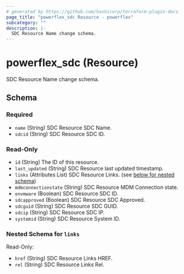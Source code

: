```yaml
---
# generated by https://github.com/hashicorp/terraform-plugin-docs
page_title: "powerflex_sdc Resource - powerflex"
subcategory: ""
description: |-
  SDC Resource Name change schema.
---
```


# powerflex_sdc (Resource)

SDC Resource Name change schema.



<!-- schema generated by tfplugindocs -->
## Schema

### Required

- `name` (String) SDC Resource SDC Name.
- `sdcid` (String) SDC Resource SDC ID.

### Read-Only

- `id` (String) The ID of this resource.
- `last_updated` (String) SDC Resource last updated timestamp.
- `links` (Attributes List) SDC Resource Links. (see [below for nested schema](#nestedatt--links))
- `mdmconnectionstate` (String) SDC Resource MDM Connection state.
- `onvmware` (Boolean) SDC Resource SDC ID.
- `sdcapproved` (Boolean) SDC Resource SDC Approved.
- `sdcguid` (String) SDC Resource SDC GUID.
- `sdcip` (String) SDC Resource SDC IP.
- `systemid` (String) SDC Resource System ID.

<a id="nestedatt--links"></a>
### Nested Schema for `links`

Read-Only:

- `href` (String) SDC Resource Links HREF.
- `rel` (String) SDC Resource Links Rel.


